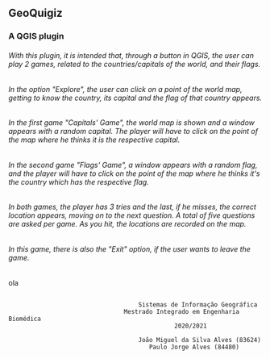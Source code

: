 
## GeoQuigiz 
### A QGIS plugin

###### With this plugin, it is intended that, through a button in QGIS, the user can play 2 games, related to the countries/capitals of the world, and their flags.

###### In the option "Explore", the user can click on a point of the world map, getting to know the country, its capital and the flag of that country appears.

###### In the first game "Capitals' Game", the world map is shown and a window appears with a random capital. The player will have to click on the point of the map where he thinks it is the respective capital.

###### In the second game "Flags' Game", a window appears with a random flag, and the player will have to click on the point of the map where he thinks it's the country which has the respective flag.

###### In both games, the player has 3 tries and the last, if he misses, the correct location appears, moving on to the next question. A total of five questions are asked per game. As you hit, the locations are recorded on the map.

###### In this game, there is also the "Exit" option, if the user wants to leave the game.
ola


```

                                    Sistemas de Informação Geográfica
                                Mestrado Integrado em Engenharia Biomédica
                                              2020/2021

                                    João Miguel da Silva Alves (83624)
                                       Paulo Jorge Alves (84480)

```
